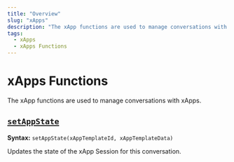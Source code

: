 ```yaml
---
title: "Overview"
slug: "xApps"
description: "The xApp functions are used to manage conversations with xApps."
tags:
  - xApps
  - xApps Functions  
---
```


# xApps Functions

The xApp functions are used to manage conversations with xApps.

## [`setAppState`](setAppState.md)

**Syntax:** `setAppState(xAppTemplateId, xAppTemplateData)`

Updates the state of the xApp Session for this conversation.